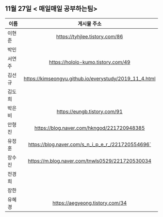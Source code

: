 ## 11월 27일  < 매일매일 공부하는팀>

| 이름   |                      게시물 주소                       |
| ------ | :----------------------------------------------------: |
| 이현준 |             https://tyhjlee.tistory.com/86             |
| 박민   |                                                        |
| 서연주 |           https://hololo-kumo.tistory.com/49           |
| 김선규 | https://kimseongyu.github.io/everystudy/2019_11_4.html |
| 김도희 |                                                        |
| 박은비 |              https://eungb.tistory.com/91              |
| 안형진 |       https://blog.naver.com/hkngod/221720948385       |
| 유정훈 |   https://blog.naver.com/s_n_i_p_e_r_/221720554696`    |
| 장수진 |    https://m.blog.naver.com/tnwls0529/221720530034     |
| 전경희 |                                                        |
| 장한   |                                                        |
| 유혜경 |            https://aegyeong.tistory.com/34             |

